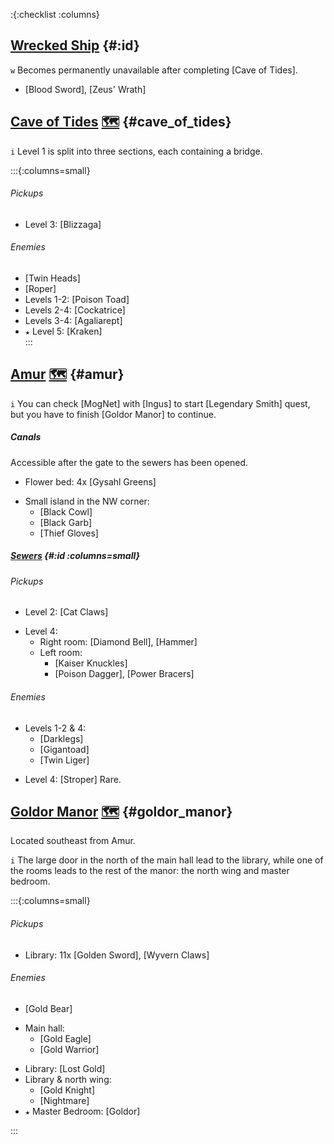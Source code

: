 :{:checklist :columns}

## [Wrecked Ship](@) {#:id}

`w` Becomes permanently unavailable after completing [Cave of Tides].

* [Blood Sword], [Zeus' Wrath]


## [Cave of Tides](@) [🗺️](https://gamefaqs.gamespot.com/pc/793808-final-fantasy-iii/map/7044-cave-of-tides) {#cave_of_tides}

`i` Level 1 is split into three sections, each containing a bridge.

:::{:columns=small}
###### Pickups
* Level 3: [Blizzaga]
###### Enemies
* [Twin Heads]
* [Roper]
* Levels 1-2: [Poison Toad]
* Levels 2-4: [Cockatrice]
* Levels 3-4: [Agaliarept]
* `★` Level 5: [Kraken]  
:::



## [Amur](@) [🗺️](https://gamefaqs.gamespot.com/pc/793808-final-fantasy-iii/map/8142-amur-village-sewers) {#amur}

`i` You can check [MogNet] with [Ingus] to start [Legendary Smith] quest, but you have to finish [Goldor Manor] to continue.

##### Canals
Accessible after the gate to the sewers has been opened.
* Flower bed: 4x [Gysahl Greens]
- Small island in the NW corner:
  * [Black Cowl]
  * [Black Garb]
  * [Thief Gloves]

##### [Sewers](@) {#:id :columns=small}

###### Pickups
* Level 2: [Cat Claws]
- Level 4:
  * Right room: [Diamond Bell], [Hammer]
  - Left room:
    * [Kaiser Knuckles]
    * [Poison Dagger], [Power Bracers]
###### Enemies
- Levels 1-2 & 4:
  * [Darklegs]
  * [Gigantoad]
  * [Twin Liger]
* Level 4: [Stroper]
  Rare.


## [Goldor Manor](@) [🗺️](https://gamefaqs.gamespot.com/pc/793808-final-fantasy-iii/map/7051-goldor-manor) {#goldor_manor}

Located southeast from Amur.

`i` The large door in the north of the main hall lead to the library, while one of the rooms leads to the rest of the manor: the north wing and master bedroom.

:::{:columns=small}

###### Pickups
* Library: 11x [Golden Sword], [Wyvern Claws]
###### Enemies
* [Gold Bear]
- Main hall:
  * [Gold Eagle]
  * [Gold Warrior]
* Library: [Lost Gold]
* Library & north wing:
  * [Gold Knight]
  * [Nightmare]
* `★` Master Bedroom: [Goldor]

:::